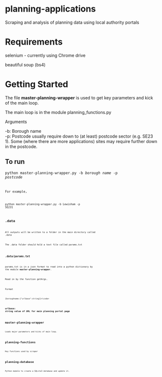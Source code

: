 # planning-applications

 Scraping and analysis of planning data using local authority portals
 
# Requirements
selenium - currently using Chrome drive

beautiful soup (bs4)

# Getting Started

The file **master-planning-wrapper** is used to get key parameters and kick of the main loop. 

The main loop is in the module planning_functions.py

Arguments

-b: Borough name<br>
-p: Postcode usually require down to (at least) postcode sector (e.g. SE23 1).  Some (where there are more applications) sites may require further down in the postcode.

## To run

<code>python master-planning-wrapper.py -b *borough name* -p *postcode*<code>

For example, 

<code>python master-planning-wrapper.py -b Lewisham -p SE231<code>

## .data 

All outputs will be written to a folder in the main directory called .data

The .data folder should hold a text file called params.txt

### .data/params.txt

params.txt is in a json format to read into a python dictionary by the module **master-planning-wrapper**.

Read in by the function getArgs.

Format

<code>{boroughname:{"urlbase":string}}<\code>

### urlbase: string value of URL for main planning portal page

## master-planning-wrapper

Loads major parameters and kicks of main loop.

## planning-functions

Key functions used by scraper

## planning-database

Python module to create a SQLite3 database and update it. 

